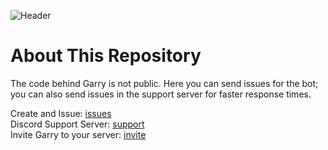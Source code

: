 ![Header](https://user-images.githubusercontent.com/71992428/153515029-09f974cc-d813-45af-9c7c-3a5b5e6d85d3.png)
# About This Repository
The code behind Garry is not public. Here you can send issues for the bot; you can also send issues in the support server for faster response times.


Create and Issue: [issues](https://github.com/JackAttack612/Garry/issues)  
Discord Support Server: [support](https://support.garrybot.com/)  
Invite Garry to your server: [invite](https://invite.garrybot.com/)  

